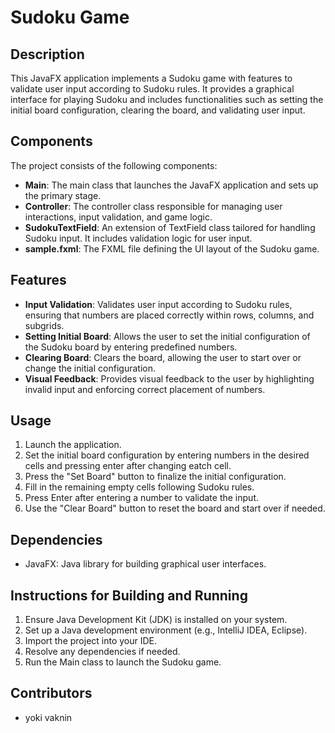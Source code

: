 # Sudoku Game

## Description
This JavaFX application implements a Sudoku game with features to validate user input according to Sudoku rules. It provides a graphical interface for playing Sudoku and includes functionalities such as setting the initial board configuration, clearing the board, and validating user input.

## Components
The project consists of the following components:
- **Main**: The main class that launches the JavaFX application and sets up the primary stage.
- **Controller**: The controller class responsible for managing user interactions, input validation, and game logic.
- **SudokuTextField**: An extension of TextField class tailored for handling Sudoku input. It includes validation logic for user input.
- **sample.fxml**: The FXML file defining the UI layout of the Sudoku game.

## Features
- **Input Validation**: Validates user input according to Sudoku rules, ensuring that numbers are placed correctly within rows, columns, and subgrids.
- **Setting Initial Board**: Allows the user to set the initial configuration of the Sudoku board by entering predefined numbers.
- **Clearing Board**: Clears the board, allowing the user to start over or change the initial configuration.
- **Visual Feedback**: Provides visual feedback to the user by highlighting invalid input and enforcing correct placement of numbers.

## Usage
1. Launch the application.
2. Set the initial board configuration by entering numbers in the desired cells and pressing enter after changing eatch cell.
3. Press the "Set Board" button to finalize the initial configuration.
4. Fill in the remaining empty cells following Sudoku rules.
5. Press Enter after entering a number to validate the input.
6. Use the "Clear Board" button to reset the board and start over if needed.

## Dependencies
- JavaFX: Java library for building graphical user interfaces.

## Instructions for Building and Running
1. Ensure Java Development Kit (JDK) is installed on your system.
2. Set up a Java development environment (e.g., IntelliJ IDEA, Eclipse).
3. Import the project into your IDE.
4. Resolve any dependencies if needed.
5. Run the Main class to launch the Sudoku game.

## Contributors
- yoki vaknin
